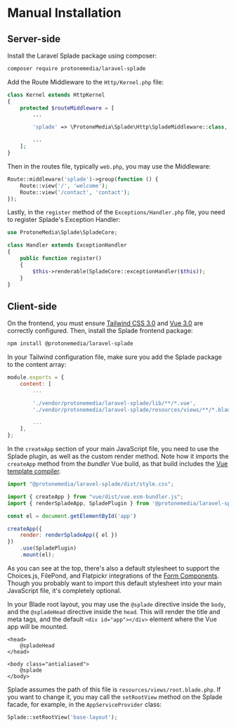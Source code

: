 # Manual Installation

## Server-side

Install the Laravel Splade package using composer:

```bash
composer require protonemedia/laravel-splade
```

Add the Route Middleware to the `Http/Kernel.php` file:

```php
class Kernel extends HttpKernel
{
    protected $routeMiddleware = [
        ...

        'splade' => \ProtoneMedia\Splade\Http\SpladeMiddleware::class,

        ...
    ];
}
```

Then in the routes file, typically `web.php`, you may use the Middleware:

```php
Route::middleware('splade')->group(function () {
    Route::view('/', 'welcome');
    Route::view('/contact', 'contact');
});
```

Lastly, in the `register` method of the `Exceptions/Handler.php` file, you need to register Splade's Exception Handler:

```php
use ProtoneMedia\Splade\SpladeCore;

class Handler extends ExceptionHandler
{
    public function register()
    {
        $this->renderable(SpladeCore::exceptionHandler($this));
    }
}
```

## Client-side

On the frontend, you must ensure [Tailwind CSS 3.0](https://tailwindcss.com) and [Vue 3.0](https://vuejs.org) are correctly configured. Then, install the Splade frontend package:

```bash
npm install @protonemedia/laravel-splade
```

In your Tailwind configuration file, make sure you add the Splade package to the content array:

```js
module.exports = {
    content: [
        ...

        './vendor/protonemedia/laravel-splade/lib/**/*.vue',
        './vendor/protonemedia/laravel-splade/resources/views/**/*.blade.php',

        ...
    ],
};
```

In the `createApp` section of your main JavaScript file, you need to use the Splade plugin, as well as the custom render method. Note how it imports the `createApp` method from the *bundler* Vue build, as that build includes the [Vue template compiler](https://vuejs.org/guide/scaling-up/tooling.html#note-on-in-browser-template-compilation).

```js
import "@protonemedia/laravel-splade/dist/style.css";

import { createApp } from "vue/dist/vue.esm-bundler.js";
import { renderSpladeApp, SpladePlugin } from '@protonemedia/laravel-splade'

const el = document.getElementById('app')

createApp({
    render: renderSpladeApp({ el })
})
    .use(SpladePlugin)
    .mount(el);
```

As you can see at the top, there's also a default stylesheet to support the Choices.js, FilePond, and Flatpickr integrations of the [Form Components](/form-overview.md). Though you probably want to import this default stylesheet into your main JavaScript file, it's completely optional.

In your Blade root layout, you may use the `@splade` directive inside the `body`, and the `@spladeHead` directive inside the `head`. This will render the title and meta tags, and the default `<div id="app"></div>` element where the Vue app will be mounted.

```blade
<head>
    @spladeHead
</head>

<body class="antialiased">
    @splade
</body>
```

Splade assumes the path of this file is `resources/views/root.blade.php`. If you want to change it, you may call the `setRootView` method on the Splade facade, for example, in the `AppServiceProvider` class:

```php
Splade::setRootView('base-layout');
```